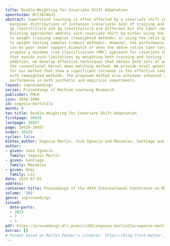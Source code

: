 ```yaml
---
title: Double-Weighting for Covariate Shift Adaptation
openreview: WlIJAlWou5
abstract: Supervised learning is often affected by a covariate shift in which the
  marginal distributions of instances (covariates $x$) of training and testing samples
  $p_\text{tr}(x)$ and $p_\text{te}(x)$ are different but the label conditionals coincide.
  Existing approaches address such covariate shift by either using the ratio $p_\text{te}(x)/p_\text{tr}(x)$
  to weight training samples (reweighted methods) or using the ratio $p_\text{tr}(x)/p_\text{te}(x)$
  to weight testing samples (robust methods). However, the performance of such approaches
  can be poor under support mismatch or when the above ratios take large values. We
  propose a minimax risk classification (MRC) approach for covariate shift adaptation
  that avoids such limitations by weighting both training and testing samples. In
  addition, we develop effective techniques that obtain both sets of weights and generalize
  the conventional kernel mean matching method. We provide novel generalization bounds
  for our method that show a significant increase in the effective sample size compared
  with reweighted methods. The proposed method also achieves enhanced classification
  performance in both synthetic and empirical experiments.
layout: inproceedings
series: Proceedings of Machine Learning Research
publisher: PMLR
issn: 2640-3498
id: segovia-martin23a
month: 0
tex_title: Double-Weighting for Covariate Shift Adaptation
firstpage: 30439
lastpage: 30457
page: 30439-30457
order: 30439
cycles: false
bibtex_author: Segovia Martin, Jose Ignacio and Mazuelas, Santiago and Liu, Anqi
author:
- given: Jose Ignacio
  family: Segovia Martin
- given: Santiago
  family: Mazuelas
- given: Anqi
  family: Liu
date: 2023-07-03
address: 
container-title: Proceedings of the 40th International Conference on Machine Learning
volume: '202'
genre: inproceedings
issued:
  date-parts:
  - 2023
  - 7
  - 3
pdf: https://proceedings.mlr.press/v202/segovia-martin23a/segovia-martin23a.pdf
extras: []
# Format based on Martin Fenner's citeproc: https://blog.front-matter.io/posts/citeproc-yaml-for-bibliographies/
---
```

